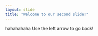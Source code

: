 ```yaml
---
layout: slide
title: "Welcome to our second slide!"
---
```

hahahahaha
Use the left arrow to go back!
